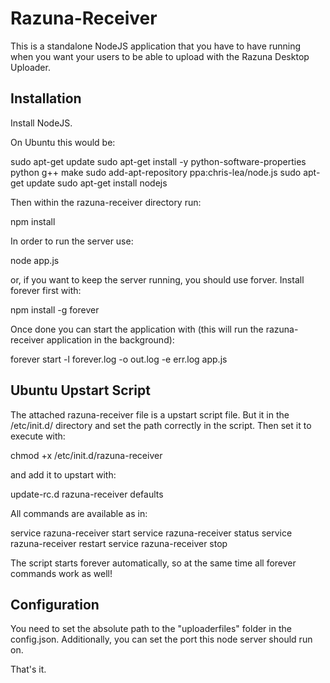 Razuna-Receiver
===============

This is a standalone NodeJS application that you have to have running when you want your users to be able to upload with the Razuna Desktop Uploader.

Installation
------------

Install NodeJS. 

On Ubuntu this would be:

sudo apt-get update
sudo apt-get install -y python-software-properties python g++ make
sudo add-apt-repository ppa:chris-lea/node.js
sudo apt-get update
sudo apt-get install nodejs

Then within the razuna-receiver directory run:

npm install

In order to run the server use:

node app.js

or, if you want to keep the server running, you should use forver. Install forever first with:

npm install -g forever

Once done you can start the application with (this will run the razuna-receiver application in the background):

forever start -l forever.log -o out.log -e err.log app.js

Ubuntu Upstart Script
---------------------

The attached razuna-receiver file is a upstart script file. But it in the /etc/init.d/ directory and set the path correctly in the script. Then set it to execute with:

chmod +x /etc/init.d/razuna-receiver

and add it to upstart with:

update-rc.d razuna-receiver defaults

All commands are available as in:

service razuna-receiver start
service razuna-receiver status
service razuna-receiver restart
service razuna-receiver stop

The script starts forever automatically, so at the same time all forever commands work as well!

Configuration
-------------

You need to set the absolute path to the "uploaderfiles" folder in the config.json. Additionally, you can set the port this node server should run on.

That's it.
